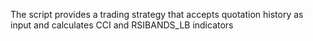The script provides a trading strategy that accepts quotation history as input and calculates CCI and RSIBANDS_LB indicators
